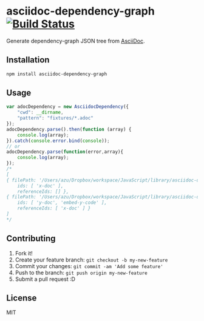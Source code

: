 # asciidoc-dependency-graph [![Build Status](https://travis-ci.org/azu/asciidoc-dependency-graph.svg)](https://travis-ci.org/azu/asciidoc-dependency-graph)

Generate dependency-graph JSON tree from [AsciiDoc](http://www.methods.co.nz/asciidoc/ "AsciiDoc").

## Installation

``` sh
npm install asciidoc-dependency-graph
```

## Usage

``` js
var adocDependency = new AsciidocDependency({
    "cwd": __dirname,
    "pattern": "fixtures/*.adoc"
});
adocDependency.parse().then(function (array) {
    console.log(array);
}).catch(console.error.bind(console));
// or
adocDependency.parse(function(error,array){
    console.log(array);
});
/*
[
{ filePath: '/Users/azu/Dropbox/workspace/JavaScript/library/asciidoc-dependency-graph/test/fixtures/x.adoc',
    ids: [ 'x-doc' ],
    referenceIds: [] },
{ filePath: '/Users/azu/Dropbox/workspace/JavaScript/library/asciidoc-dependency-graph/test/fixtures/y.adoc',
    ids: [ 'y-doc', 'embed-y-code' ],
    referenceIds: [ 'x-doc' ] }
]
*/
```

## Contributing

1. Fork it!
2. Create your feature branch: `git checkout -b my-new-feature`
3. Commit your changes: `git commit -am 'Add some feature'`
4. Push to the branch: `git push origin my-new-feature`
5. Submit a pull request :D

## License

MIT